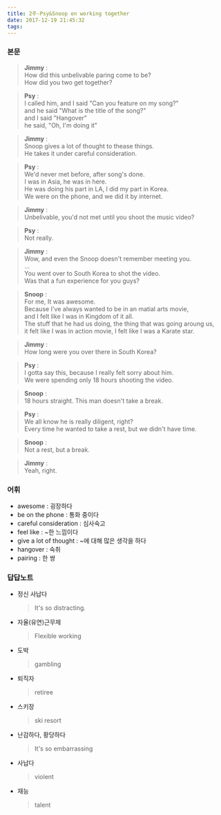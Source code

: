 ```yaml
---
title: 2주-Psy&Snoop on working together
date: 2017-12-19 21:45:32
tags:
---
```


### 본문
> **Jimmy** :  
How did this unbelivable paring come to be?  
How did you two get together?  

> **Psy** :  
I called him, and I said "Can you feature on my song?"  
and he said "What is the title of the song?"  
and I said "Hangover"  
he said, "Oh, I'm doing it"  

> **Jimmy** :  
Snoop gives a lot of thought to thease things.  
He takes it under careful consideration.  

> **Psy** :  
We'd never met before, after song's done.  
I was in Asia, he was in here.  
He was doing his part in LA, I did my part in Korea.  
We were on the phone, and we did it by internet.  

> **Jimmy** :  
Unbelivable, you'd not met until you shoot the music video?  

> **Psy** :  
Not really.  

> **Jimmy** :  
Wow, and even the Snoop doesn't remember meeting you.  
...  
You went over to South Korea to shot the video.  
Was that a fun experience for you guys?  

> **Snoop** :   
For me, It was awesome.  
Because I've always wanted to be in an matial arts movie,  
and I felt like I was in Kingdom of it all.  
The stuff that he had us doing, the thing that was going aroung us,  
it felt like I was in action movie, I felt like I was a Karate star.  

> **Jimmy** :  
How long were you over there in South Korea?  

> **Psy** :  
I gotta say this, because I really felt sorry about him.  
We were spending only 18 hours shooting the video.  

> **Snoop** :  
18 hours straight. This man doesn't take a break.  

> **Psy** :  
We all know he is really diligent, right?  
Every time he wanted to take a rest, but we didn't have time.  

> **Snoop** :  
Not a rest, but a break.  

> **Jimmy** :  
Yeah, right.  

### 어휘  
- awesome : 굉장하다
- be on the phone : 통화 중이다
- careful consideration : 심사숙고
- feel like : ~한 느낌이다
- give a lot of thought : ~에 대해 많은 생각을 하다
- hangover : 숙취
- pairing : 한 쌍

### 답답노트
- 정신 사납다
    > It's so distracting.
- 자율(유연)근무제
    > Flexible working
- 도박
    > gambling
- 퇴직자
    > retiree
- 스키장
    > ski resort
- 난감하다, 황당하다
    > It's so embarrassing
- 사납다
    > violent
- 재능
    > talent